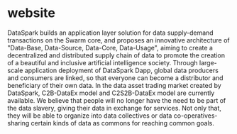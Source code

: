 # website

DataSpark builds an application layer solution for data supply-demand transactions on the Swarm core, and proposes an innovative architecture of "Data-Base, Data-Source, Data-Core, Data-Usage", aiming to create a decentralized and distributed supply chain of data to promote the creation of a beautiful and inclusive artificial intelligence society. Through large-scale application deployment of DataSpark Dapp, global data producers and consumers are linked, so that everyone can become a distributor and beneficiary of their own data. In the data asset trading market created by DataSpark, C2B-DataEx model and C2S2B-DataEx model are currently available. We believe that people will no longer have the need to be part of the data slavery, giving their data in exchange for services. Not only that, they will be able to organize into data collectives or data co-operatives-sharing certain kinds of data as commons for reaching common goals.
